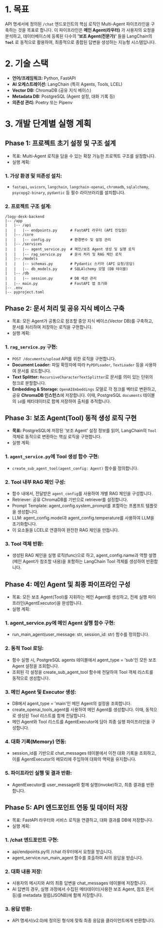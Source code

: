 # 1. 목표
API 명세서에 정의된 `/chat` 엔드포인트의 핵심 로직인 Multi-Agent 파이프라인을 구축하는 것을 목표로 합니다. 이 파이프라인은 **메인 Agent(라우터)** 가 사용자의 요청을 분석하고, 데이터베이스에 등록된 다수의 **'보조 Agent(전문가)'** 들을 LangChain의 **`Tool`** 로 동적으로 활용하여, 최종적으로 종합된 답변을 생성하는 지능형 시스템입니다.

# 2. 기술 스택
- **언어/프레임워크:** Python, FastAPI
- **AI 오케스트레이션:** LangChain (특히 Agents, Tools, LCEL)
- **Vector DB:** ChromaDB (공유 지식 베이스)
- **Metadata DB:** PostgreSQL (Agent 설정, 대화 기록 등)
- **의존성 관리:** Poetry 또는 Pipenv

# 3. 개발 단계별 실행 계획

## Phase 1: 프로젝트 초기 설정 및 구조 설계
- 목표: Multi-Agent 로직을 담을 수 있는 확장 가능한 프로젝트 구조를 설정합니다.
- 실행 계획:
### 1. 가상 환경 및 의존성 설치:
- `fastapi`, `uvicorn`, `langchain`, `langchain-openai`, `chromadb`, `sqlalchemy`, `psycopg2-binary`, `pydantic` 등 필수 라이브러리를 설치합니다.

### 2. 프로젝트 구조 설계:
```
/logy-desk-backend
|-- /app
|   |-- /api
|   |   |-- endpoints.py      # FastAPI 라우터 (API 진입점)
|   |-- /core
|   |   |-- config.py         # 환경변수 및 설정 관리
|   |-- /services
|   |   |-- agent_service.py  # 메인/보조 Agent 생성 및 실행 로직
|   |   |-- rag_service.py    # 문서 처리 및 RAG 체인 로직
|   |-- /models
|   |   |-- schemas.py        # Pydantic 스키마 (API 요청/응답)
|   |   |-- db_models.py      # SQLAlchemy 모델 (DB 테이블)
|   |-- /db
|   |   |-- session.py        # DB 세션 관리
|   |-- main.py               # FastAPI 앱 초기화
|-- .env
|-- pyproject.toml
```

## Phase 2: 문서 처리 및 공유 지식 베이스 구축
- 목표: 모든 Agent가 공통으로 참조할 중앙 지식 베이스(Vector DB)를 구축하고, 문서를 처리하여 저장하는 로직을 구현합니다.
- 실행 계획:
### 1. `rag_service.py` 구현:
- `POST /documents/upload` API를 위한 로직을 구현합니다.
- **Document Loader:** 파일 확장자에 따라 `PyPDFLoader`, `TextLoader` 등을 사용하여 문서를 로드합니다.
- **Text Splitter:** `RecursiveCharacterTextSplitter`로 문서를 의미 있는 단위의 청크로 분할합니다.
- **Embedding & Storage:** `OpenAIEmbeddings` 모델로 각 청크를 벡터로 변환하고, 공유 **ChromaDB 인스턴스**에 저장합니다. 이때, PostgreSQL `documents` 테이블의 `id`를 메타데이터로 함께 저장하여 출처를 추적합니다.

## Phase 3: 보조 Agent(Tool) 동적 생성 로직 구현
- **목표:** PostgreSQL에 저장된 '보조 Agent' 설정 정보를 읽어, LangChain의 `Tool` 객체로 동적으로 변환하는 핵심 로직을 구현합니다.
- 실행 계획:
### 1. `agent_service.py`에 Tool 생성 함수 구현:
- `create_sub_agent_tool(agent_config: Agent)` 함수를 정의합니다.
### 2. Tool 내부 RAG 체인 구성:
- 함수 내에서, 전달받은 `agent_config`를 사용하여 개별 RAG 체인을 구성합니다.
- Retriever: 공유 ChromaDB를 기반으로 retriever를 설정합니다.
- Prompt Template: agent_config.system_prompt를 포함하는 프롬프트 템플릿을 생성합니다.
- LLM: agent_config.model과 agent_config.temperature를 사용하여 LLM을 초기화합니다.
- 이 요소들을 LCEL로 연결하여 완전한 RAG 체인을 만듭니다.
### 3. Tool 객체 반환:
- 생성된 RAG 체인을 실행 로직(func)으로 하고, agent_config.name과 역할 설명(메인 Agent가 참조할 내용)을 포함하는 LangChain Tool 객체를 생성하여 반환합니다.

## Phase 4: 메인 Agent 및 최종 파이프라인 구성
- 목표: 모든 보조 Agent(Tool)를 지휘하는 메인 Agent를 생성하고, 전체 실행 파이프라인(AgentExecutor)을 완성합니다.
- 실행 계획:
### 1. agent_service.py에 메인 Agent 실행 함수 구현:
- run_main_agent(user_message: str, session_id: str) 함수를 정의합니다.
### 2. 동적 Tool 로딩:
- 함수 실행 시, PostgreSQL agents 테이블에서 agent_type = 'sub'인 모든 보조 Agent 설정을 조회합니다.
- 조회된 각 설정을 create_sub_agent_tool 함수에 전달하여 Tool 객체 리스트를 동적으로 생성합니다.
### 3. 메인 Agent 및 Executor 생성:
- DB에서 agent_type = 'main'인 메인 Agent의 설정을 조회합니다.
- create_openai_tools_agent를 사용하여 메인 Agent를 생성합니다. 이때, 동적으로 생성된 Tool 리스트를 함께 전달합니다.
- 메인 Agent와 Tool 리스트를 AgentExecutor에 담아 최종 실행 파이프라인을 구성합니다.
### 4. 대화 기록(Memory) 연동:
- session_id를 기반으로 chat_messages 테이블에서 이전 대화 기록을 조회하고, 이를 AgentExecutor의 메모리에 주입하여 대화의 맥락을 유지합니다.
### 5. 파이프라인 실행 및 결과 반환:
- AgentExecutor를 user_message와 함께 실행(invoke)하고, 최종 결과를 반환합니다.

## Phase 5: API 엔드포인트 연동 및 데이터 저장
- 목표: FastAPI 라우터와 서비스 로직을 연결하고, 대화 결과를 DB에 저장합니다.
- 실행 계획:
### 1. /chat 엔드포인트 구현:
- api/endpoints.py의 /chat 라우터에서 요청을 받습니다.
- agent_service.run_main_agent 함수를 호출하여 AI의 응답을 받습니다.
### 2. 대화 내용 저장:
- 사용자의 메시지와 AI의 최종 답변을 chat_messages 테이블에 저장합니다.
- AI 답변의 경우, 실행 과정에서 수집된 메타데이터(사용한 보조 Agent, 참조 문서 등)를 metadata 컬럼(JSONB)에 함께 저장합니다.
### 3. 응답 반환:
- API 명세서(v2.0)에 정의된 형식에 맞춰 최종 응답을 클라이언트에게 반환합니다.